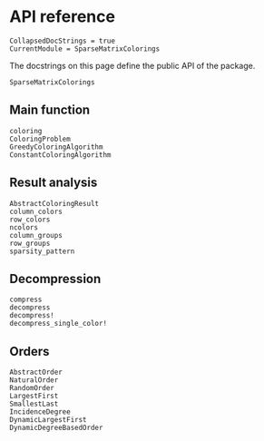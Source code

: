 # API reference

```@meta
CollapsedDocStrings = true
CurrentModule = SparseMatrixColorings
```

The docstrings on this page define the public API of the package.

```@docs
SparseMatrixColorings
```

## Main function

```@docs
coloring
ColoringProblem
GreedyColoringAlgorithm
ConstantColoringAlgorithm
```

## Result analysis

```@docs
AbstractColoringResult
column_colors
row_colors
ncolors
column_groups
row_groups
sparsity_pattern
```

## Decompression

```@docs
compress
decompress
decompress!
decompress_single_color!
```

## Orders

```@docs
AbstractOrder
NaturalOrder
RandomOrder
LargestFirst
SmallestLast
IncidenceDegree
DynamicLargestFirst
DynamicDegreeBasedOrder
```
